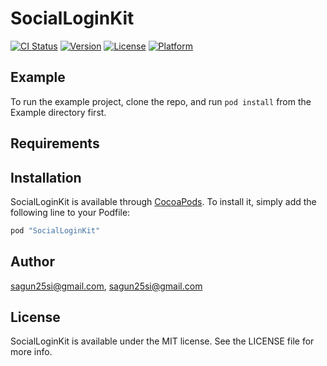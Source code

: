 # SocialLoginKit

[![CI Status](http://img.shields.io/travis/sagun25si@gmail.com/SocialLoginKit.svg?style=flat)](https://travis-ci.org/sagun25si@gmail.com/SocialLoginKit)
[![Version](https://img.shields.io/cocoapods/v/SocialLoginKit.svg?style=flat)](http://cocoapods.org/pods/SocialLoginKit)
[![License](https://img.shields.io/cocoapods/l/SocialLoginKit.svg?style=flat)](http://cocoapods.org/pods/SocialLoginKit)
[![Platform](https://img.shields.io/cocoapods/p/SocialLoginKit.svg?style=flat)](http://cocoapods.org/pods/SocialLoginKit)

## Example

To run the example project, clone the repo, and run `pod install` from the Example directory first.

## Requirements

## Installation

SocialLoginKit is available through [CocoaPods](http://cocoapods.org). To install
it, simply add the following line to your Podfile:

```ruby
pod "SocialLoginKit"
```

## Author

sagun25si@gmail.com, sagun25si@gmail.com

## License

SocialLoginKit is available under the MIT license. See the LICENSE file for more info.
